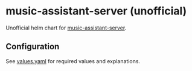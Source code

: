 # music-assistant-server (unofficial)

Unofficial helm chart for [music-assistant-server](https://github.com/music-assistant/server).

## Configuration

See [values.yaml](https://github.com/lmatfy/charts/blob/main/charts/music-assistant-server/values.yaml) for required values and explanations.
